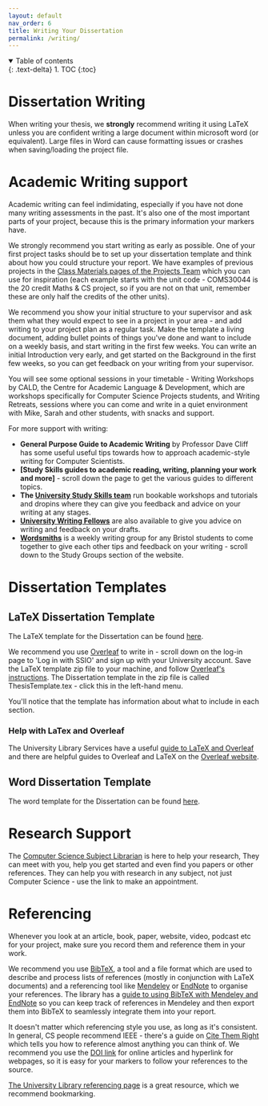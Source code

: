```yaml
---
layout: default
nav_order: 6
title: Writing Your Dissertation
permalink: /writing/
---
```


<details open markdown="block">
<summary>
Table of contents
</summary>
{: .text-delta}
1. TOC
{:toc}
</details>


# Dissertation Writing

When writing your thesis, we **strongly** recommend writing it using LaTeX
unless you are confident writing a large document within microsoft word (or
equivalent). Large files in Word can cause formatting issues or crashes when
saving/loading the project file.

# Academic Writing support

Academic writing can feel indimidating, especially if you have not done many writing assessments in the past. It's also one of the most important parts of your project, because this is the primary information your markers have.  

We strongly recommend you start writing as early as possible.  One of your first project tasks should be to set up your dissertation template and think about how you could structure your report.  We have examples of previous projects in the [Class Materials pages of the Projects Team](https://uob.sharepoint.com/:f:/r/teams/grp-2024-5IndividualProjects2/Shared%20Documents/General?csf=1&web=1&e=iPuTMH) which you can use for inspiration (each example starts with the unit code - COMS30044 is the 20 credit Maths & CS project, so if you are not on that unit, remember these are only half the credits of the other units).

We recommend you show your initial structure to your supervisor and ask them what they would expect to see in a project in your area - and add writing to your project plan as a regular task.  Make the template a living document, adding bullet points of things you've done and want to include on a weekly basis, and start writing in the first few weeks.  You can write an initial Introduction very early, and get started on the Background in the first few weeks, so you can get feedback on your writing from your supervisor.

You will see some optional sessions in your timetable - Writing Workshops by CALD, the Centre for Academic Language & Development, which are workshops specifically for Computer Science Projects students, and Writing Retreats, sessions where you can come and write in a quiet environment with Mike, Sarah and other students, with snacks and support.  

For more support with writing:

* **General Purpose Guide to Academic Writing** by Professor Dave Cliff has some useful useful tips towards how to approach
academic-style writing for Computer Scientists.
* **[Study Skills guides to academic reading, writing, planning your work and more]** - scroll down the page to get the various guides to different topics.  
* **The [University Study Skills team](https://www.bristol.ac.uk/students/your-studies/study-support/study-skills/)** run bookable workshops and tutorials and dropins where they can give you feedback and advice on your writing at any stages. 
* **[University Writing Fellows](https://www.bristol.ac.uk/bristol-futures/royal-literary-fellows/)** are also available to give you advice on writing and feedback on your drafts.
* **[Wordsmiths](https://sway.cloud.microsoft/WS8RylsNvhtGTXDc?ref=Link)** is a weekly writing group for any Bristol students to come together to give each other tips and feedback on your writing - scroll down to the Study Groups section of the website.


# Dissertation Templates

## LaTeX Dissertation Template

The LaTeX template for the Dissertation can be found [here](https://uob.sharepoint.com/:u:/r/teams/grp-2024-5IndividualProjects2/Class%20Materials/ThesisTemplate%20-%20LaTeX.zip?csf=1&web=1&e=klVsKZ).  

We recommend you use [Overleaf](https://www.overleaf.com/) to write in - scroll down on the log-in page to 
'Log in with SSIO' and sign up with your University account.  Save the LaTeX template zip file to your machine, and follow [Overleaf's instructions](https://www.overleaf.com/learn/how-to/Uploading_a_project).  The Dissertation template in the zip file is called ThesisTemplate.tex - click this in the left-hand menu.  

You'll notice that the template has information about what to include in each section.

### Help with LaTex and Overleaf

The University Library Services have a useful [guide to LaTeX and Overleaf](https://bristol.libguides.com/computer-science/latex) and there are helpful guides to Overleaf and LaTeX on the [Overleaf website](https://www.overleaf.com/learn). 

## Word Dissertation Template

The word template for the Dissertation can be found [here](https://uob.sharepoint.com/:w:/r/teams/grp-2024-5IndividualProjects2/Class%20Materials/ThesisTemplate%20-%20Word.docx?d=w332200b510a34a0889161d287e1b917e&csf=1&web=1&e=VgkZIB).

# Research Support

The [Computer Science Subject Librarian](https://bristol.libguides.com/computer-science) is here to help your research,  They can meet with you, help you get started and even find you papers or other references.  They can help you with research in any subject, not just Computer Science - use the link to make an appointment.  

# Referencing

Whenever you look at an article, book, paper, website, video, podcast etc for your project, make sure you record them and reference them in your work. 

We recommend you use [BibTeX](https://www.bibtex.org/), a tool and a file format which are used to describe and process lists of references (mostly in conjunction with LaTeX documents) and a referencing tool like [Mendeley](https://www.bristol.ac.uk/library/subject-support/libraryskills/referencing/mendeley/) or [EndNote](https://www.bristol.ac.uk/library/subject-support/libraryskills/referencing/endnote/) to organise your references.  The library has a [guide to using BibTeX with Mendeley and EndNote](https://bristol.libguides.com/ld.php?content_id=33098841) so you can keep track of references in Mendeley and then export them into BibTeX to seamlessly integrate them into your report. 

It doesn't matter which referencing style you use, as long as it's consistent.  In general, CS people recommend IEEE - there's a guide on [Cite Them Right](https://www-citethemrightonline-com.bris.idm.oclc.org/category-list?docid=CTRIEEE) which tells you how to reference almost anything you can think of. We recommend you use the [DOI link](https://www.doi.org/the-identifier/what-is-a-doi/) for online articles and hyperlink for webpages, so it is easy for your markers to follow your references to the source.  

[The University Library referencing page]( https://www.bristol.ac.uk/library/subject-support/referencing/) is a great resource, which we recommend bookmarking.




